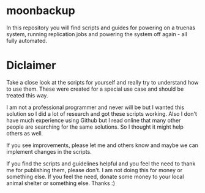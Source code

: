 # moonbackup
In this repository you will find scripts and guides for powering on a truenas system, running replication jobs and powering the system off again - all fully automated.

# Diclaimer
Take a close look at the scripts for yourself and really try to understand how to use them. These were created for a special use case and should be treated this way.

I am not a professional programmer and never will be but I wanted this solution so I did a lot of research and got these scripts working. Also I don't have much experience using Github but I read online that many other people are searching for the same solutions. So I thought it might help others as well. 

If you see improvements, please let me and others know and maybe we can implement changes in the scripts.  

If you find the scripts and guidelines helpful and you feel the need to thank me for publishing them, please don't. I am not doing this for money or something else. If you feel the need, donate some money to your local animal shelter or something else. Thanks :)

# 
